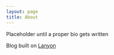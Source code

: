 ```yaml
---
layout: page
title: About
---
```


Placeholder until a proper bio gets written


Blog built on [Lanyon](http://lanyon.getpoole.com)
